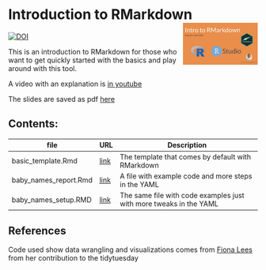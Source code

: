 
<!-- README.md is generated from README.Rmd. Please edit that file -->

# Introduction to RMarkdown <a href="https://www.youtube.com/watch?v=AjxgFVYMVnw"><img src="img/intro.jpg" align="right" width="30%"></a>

[![DOI](https://zenodo.org/badge/DOI/10.5281/zenodo.8048517.svg)](https://doi.org/10.5281/zenodo.8048517)

This is an introduction to RMarkdown for those who want to get quickly
started with the basics and play around with this tool.

A video with an explanation is [in
youtube](https://www.youtube.com/watch?v=AjxgFVYMVnw)

The slides are saved as pdf
[here](https://github.com/ronnyhdez/intro_rmarkdown/blob/main/slides/rmarkdown_seminar.pdf)

## Contents:

| file                  | URL                                                                                  | Description                                                        |
|-----------------------|--------------------------------------------------------------------------------------|--------------------------------------------------------------------|
| basic_template.Rmd    | [link](https://github.com/ronnyhdez/intro_rmarkdown/blob/main/basic_template.Rmd)    | The template that comes by default with RMarkdown                  |
| baby_names_report.Rmd | [link](https://github.com/ronnyhdez/intro_rmarkdown/blob/main/baby_names_report.Rmd) | A file with example code and more steps in the YAML                |
| baby_names_setup.RMD  | [link](https://github.com/ronnyhdez/intro_rmarkdown/blob/main/baby_names_setup.Rmd)  | The same file with code examples just with more tweaks in the YAML |

## References

Code used show data wrangling and visualizations comes from [Fiona
Lees](https://github.com/fi-lees/tidy_tuesday/tree/master/2022/TT_2022_W12_BabyNames)
from her contribution to the tidytuesday
